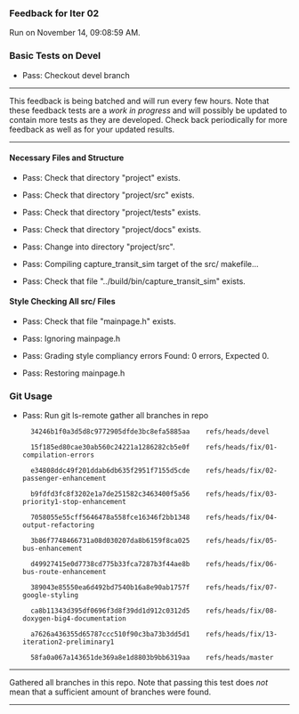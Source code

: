 ### Feedback for Iter 02

Run on November 14, 09:08:59 AM.


### Basic Tests on Devel

+ Pass: Checkout devel branch



<hr>

This feedback is being batched and will run every few hours. Note that these feedback tests are a *work in progress* and will possibly be updated to contain more tests as they are developed. Check back periodically for more feedback as well as for your updated results.

<hr>


#### Necessary Files and Structure

+ Pass: Check that directory "project" exists.

+ Pass: Check that directory "project/src" exists.

+ Pass: Check that directory "project/tests" exists.

+ Pass: Check that directory "project/docs" exists.

+ Pass: Change into directory "project/src".

+ Pass: Compiling capture_transit_sim target of the src/ makefile...



+ Pass: Check that file "../build/bin/capture_transit_sim" exists.


#### Style Checking All src/ Files

+ Pass: Check that file "mainpage.h" exists.

+ Pass: Ignoring mainpage.h



+ Pass: Grading style compliancy errors Found: 0 errors, Expected 0.

+ Pass: Restoring mainpage.h




### Git Usage

+ Pass: Run git ls-remote gather all branches in repo

		34246b1f0a3d5d8c9772905dfde3bc8efa5885aa	refs/heads/devel

		15f185ed80cae30ab560c24221a1286282cb5e0f	refs/heads/fix/01-compilation-errors

		e34808ddc49f201ddab6db635f2951f7155d5cde	refs/heads/fix/02-passenger-enhancement

		b9fdfd3fc8f3202e1a7de251582c3463400f5a56	refs/heads/fix/03-priority1-stop-enhancement

		7058055e55cff5646478a558fce16346f2bb1348	refs/heads/fix/04-output-refactoring

		3b86f7748466731a08d030207da8b6159f8ca025	refs/heads/fix/05-bus-enhancement

		d49927415e0d7738cd775b33fca7287b3f44ae8b	refs/heads/fix/06-bus-route-enhancement

		389043e85550ea6d492bd7540b16a8e90ab1757f	refs/heads/fix/07-google-styling

		ca8b11343d395df0696f3d8f39dd1d912c0312d5	refs/heads/fix/08-doxygen-big4-documentation

		a7626a436355d65787ccc510f90c3ba73b3dd5d1	refs/heads/fix/13-iteration2-preliminary1

		58fa0a067a143651de369a8e1d8803b9bb6319aa	refs/heads/master



<hr>

Gathered all branches in this repo. Note that passing this test does *not* mean that a sufficient amount of branches were found.

<hr>

